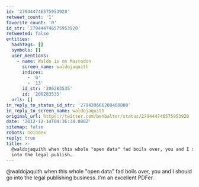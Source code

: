 ```yaml
---
id: '279444746575953920'
retweet_count: '1'
favorite_count: '0'
id_str: '279444746575953920'
retweeted: false
entities:
  hashtags: []
  symbols: []
  user_mentions:
    - name: Waldo is on Mastodon
      screen_name: waldojaquith
      indices:
        - '0'
        - '13'
      id_str: '206283535'
      id: '206283535'
  urls: []
in_reply_to_status_id_str: '279439666208460800'
in_reply_to_screen_name: waldojaquith
original_url: https://twitter.com/benbalter/status/279444746575953920
date: '2012-12-14T04:36:34.000Z'
sitemap: false
robots: noindex
reply: true
title: >-
  @waldojaquith when this whole "open data" fad boils over, you and I should go
  into the legal publish…
---
```


@waldojaquith when this whole "open data" fad boils over, you and I should go into the legal publishing business. I'm an excellent PDFer.